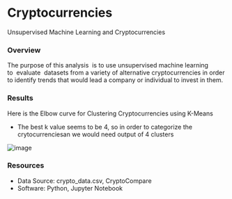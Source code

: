 # Cryptocurrencies
Unsupervised Machine Learning and Cryptocurrencies 
### Overview
The purpose of this analysis  is to use unsupervised machine learning to  evaluate  datasets from a variety of alternative cryptocurrencies in order to identify trends that would lead a company or individual to invest in them.

### Results
Here is the Elbow curve for Clustering Cryptocurrencies using K-Means
* The best k value seems to be 4, so in order to categorize the crytocurrenciesan we would need output of 4 clusters 

![image](https://user-images.githubusercontent.com/93439516/176964009-24a88df8-8787-4c1c-8467-4a2af7589717.png)


### Resources
* Data Source: crypto_data.csv, CryptoCompare
* Software: Python, Jupyter Notebook
